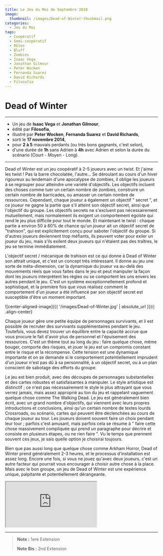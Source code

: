 ```yaml
---
title: Le Jeu du Moi de Septembre 2018
image: 
  thumbnail: /images/Dead-of-Winter-thunbmail.png
categories:
  - Jeu du Moi
tags:
  - Coopératif
  - Semi-coopératif
  - Rôles
  - Bluff
  - Zombies
  - Isaac Vega
  - Jonathan Gilmour
  -	Peter Wocken
  - Fernanda Suarez
  - David Richards
  - Filosofia
---
```


# Dead of Winter

---

- Un jeu de **Isaac Vega** et **Jonathan Gilmour**,
- édité par **Filosofia**,
- illustré par **Peter Wocken**, **Fernanda Suarez** et **David Richards**,
- sorti le **17 novembre 2014**,
- pour **2 à 5** mauvais perdants (ou très bons gagnants, c'est selon),
- d'une durée de **1h** sans Adrien à **4h** avec Adrien et selon la durée du scénario (Court - Moyen - Long). 

---

Dead of Winter est un jeu coopératif à 2-5 joueurs avec un twist. Et j'aime les twist ! Pas la barre chocolatée, l'autre... 
Se déroulant au cours d'un hiver rigoureux au lendemain d'une apocalypse de zombies, il oblige les joueurs à se regrouper pour atteindre une variété d'objectifs. Les objectifs incluent des choses comme tuer un certain nombre de zombies, construire un certain nombre de barricades, ou amasser un certain nombre de ressources. Cependant, chaque joueur a également un objectif " secret ", et ce joueur ne gagne la partie que s'il atteint son objectif secret, ainsi que l'objectif du groupe. Les objectifs secrets ne s'excluent pas nécessairement mutuellement, mais normalement ils exigent un comportement égoïste qui rend le jeu plus difficile pour tout le monde. 
Et maintenant le twist : chaque partie a environ 50 à 60% de chance qu'un joueur ait un objectif secret de "trahison", qui est explicitement conçu pour saboter l'objectif du groupe. Si d'autres joueurs deviennent trop méfiants, ils peuvent voter pour exiler un joueur du jeu, mais s'ils exilent deux joueurs qui n'étaient pas des traîtres, le jeu se termine immédiatement.

L'objectif secret / mécanique de trahison est ce qui donne à Dead of Winter son attrait unique, et c'est un concept très intéressant. Il donne au jeu une sorte de méta-dimension, car la dynamique du joueur va au-delà des mouvements réels que vous faites dans le jeu et peut manipuler la façon dont les joueurs interprètent les règles ou se comportent les uns envers les autres pendant le jeu. C'est un système exceptionnellement profond et sophistiqué, et la première fois que vous réalisez comment le comportement d'un joueur a été influencé par son objectif secret est susceptible d'être un moment important.

![center-aligned-image]({{ '/images/Dead-of-Winter.jpg' | absolute_url }}){: .align-center}

Chaque joueur gère une petite équipe de personnages survivants, et il est possible de recruter des survivants supplémentaires pendant le jeu. Toutefois, vous devez trouver un équilibre entre la capacité accrue que vous procure le fait d'avoir plus de personnel et l'épuisement des ressources. C'est un thème tout au long du jeu : faire quelque chose, même bouger, comporte des risques, et jouer le jeu est un compromis constant entre le risque et la récompense. Cette tension est une dynamique importante et on se demande si le comportement potentiellement imprudent d'un joueur n'est pas dû à sa personnalité, à un objectif secret, ou à un plan conscient de sabotage des efforts du groupe.


Le jeu est bien produit, avec des découpes de personnages substantielles et des cartes robustes et satisfaisantes à manipuler. Le style artistique est distinctif ; ce n'est pas nécessairement le style le plus attrayant que vous verrez jamais, mais assez approprié au ton du jeu et rappelant vaguement quelque chose comme The Walking Dead. Le jeu est généralement bien écrit, avec un grand nombre d'objectifs, qui viennent avec leurs propres introductions et conclusions, ainsi qu'un certain nombre de textes lourds Crossroads, ou scénario, cartes qui peuvent être déclenchées au cours de chaque joueur au tour. Les joueurs doivent souvent faire un choix pendant leur tour ; parfois c'est amusant, mais parfois cela se résume à " faire cette chose massivement compliquée qui prend un paragraphe pour décrire et consiste en plusieurs étapes, ou ne rien faire ". Vu le temps que prennent souvent ces jeux, je sais quelle option je choisirai toujours.

Bien que pas aussi long que quelque chose comme Arkham Horror, Dead of Winter prend généralement 2-3 heures, et le processus d'installation est assez long. Encore une fois, si vous ne jouez qu'avec deux joueurs, c'est un autre facteur qui pourrait vous encourager à choisir autre chose à la place. Mais avec le bon groupe, un jeu de Dead of Winter est une expérience unique, palpitante et potentiellement dérangeante.


<div class="responsive-embed responsive-embed-16by9">
  <iframe class="responsive-embed-item" src="https://www.youtube.com/embed/T6tJpM9W--Y"></iframe>
</div>

---

> **Note :** 1ere Extension 
> 
> **Note Bis :** 2nd Extension
